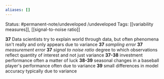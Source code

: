 ```yaml
---
aliases: []
---
```

Status: #permanent-note/undeveloped /undeveloped 
Tags: [[variability measures]], [[signal-to-noise ratio]]

**37** Data scientists try to explain world through data, but often phenomena isn't really and only appears due to variance
**37** *sampling error* 
**37** *measurement error*
**37** *signal to noise ratio* degree to which observations reflect quantity of interest and not just variance
**37-38** investment performance often a matter of luck
**38-39** seasonal changes in a baseball player's performance often due to variance
**39** small differences in model accuracy typically due to variance